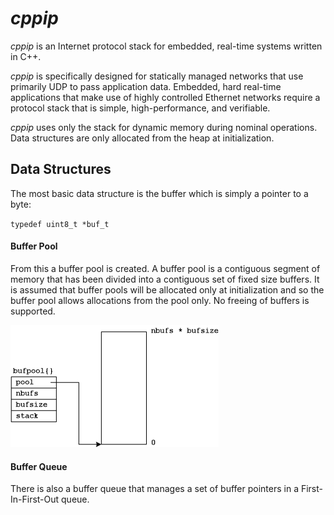 # *cppip*

*cppip* is an Internet protocol stack for embedded, real-time systems
written in C++.

*cppip* is specifically designed for statically managed networks that
use primarily UDP to pass application data.  Embedded, hard real-time
applications that make use of highly controlled Ethernet networks require
a protocol stack that is simple, high-performance, and verifiable.

*cppip* uses only the stack for dynamic memory during nominal operations.
Data structures are only allocated from the heap at initialization.

## Data Structures

The most basic data structure is the buffer which is simply a pointer to
a byte:

`typedef uint8_t *buf_t`

#### Buffer Pool

From this a buffer pool is created.  A buffer pool is a contiguous segment
of memory that has been divided into a contiguous set of fixed size buffers.
It is assumed that buffer pools will be allocated only at initialization
and so the buffer pool allows allocations from the pool only.  No freeing
of buffers is supported.

![Buffer Pool](doc/bufpool.png)

#### Buffer Queue

There is also a buffer queue that manages a set of buffer pointers in a
First-In-First-Out queue.
